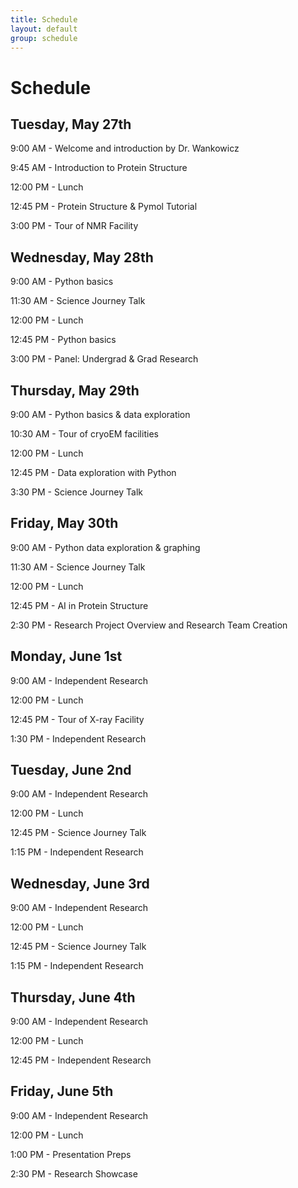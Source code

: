 ```yaml
---
title: Schedule
layout: default
group: schedule
---
```


# Schedule
## Tuesday, May 27th

9:00 AM - Welcome and introduction by Dr. Wankowicz

9:45 AM - Introduction to Protein Structure

12:00 PM - Lunch

12:45 PM - Protein Structure & Pymol Tutorial

3:00 PM - Tour of NMR Facility



## Wednesday, May 28th

9:00 AM - Python basics

11:30 AM - Science Journey Talk

12:00 PM - Lunch

12:45 PM - Python basics

3:00 PM - Panel: Undergrad & Grad Research



## Thursday, May 29th

9:00 AM - Python basics & data exploration

10:30 AM - Tour of cryoEM facilities

12:00 PM - Lunch

12:45 PM - Data exploration with Python

3:30 PM - Science Journey Talk



## Friday, May 30th

9:00 AM  - Python data exploration & graphing 

11:30 AM - Science Journey Talk

12:00 PM - Lunch

12:45 PM  - AI in Protein Structure

2:30 PM  - Research Project Overview and Research Team Creation



## Monday, June 1st

9:00 AM - Independent Research 

12:00 PM - Lunch 

12:45 PM - Tour of X-ray Facility 

1:30 PM - Independent Research 



## Tuesday, June 2nd

9:00 AM - Independent Research 

12:00 PM - Lunch 

12:45 PM - Science Journey Talk

1:15 PM - Independent Research 


## Wednesday, June 3rd

9:00 AM - Independent Research 

12:00 PM - Lunch 

12:45 PM - Science Journey Talk

1:15 PM - Independent Research 



## Thursday, June 4th

9:00 AM - Independent Research 

12:00 PM - Lunch 

12:45 PM - Independent Research 


## Friday, June 5th

9:00 AM - Independent Research 

12:00 PM - Lunch 

1:00 PM - Presentation Preps

2:30 PM - Research Showcase

